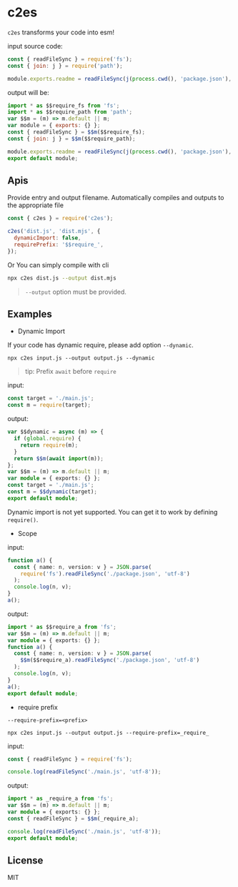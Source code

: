 # c2es

`c2es` transforms your code into esm!

input source code:

```js
const { readFileSync } = require('fs');
const { join: j } = require('path');

module.exports.readme = readFileSync(j(process.cwd(), 'package.json'), 'utf-8');
```

output will be:

```js
import * as $$require_fs from 'fs';
import * as $$require_path from 'path';
var $$m = (m) => m.default || m;
var module = { exports: {} };
const { readFileSync } = $$m($$require_fs);
const { join: j } = $$m($$require_path);

module.exports.readme = readFileSync(j(process.cwd(), 'package.json'), 'utf-8');
export default module;
```

## Apis

Provide entry and output filename. Automatically compiles and outputs to the appropriate file

```js
const { c2es } = require('c2es');

c2es('dist.js', 'dist.mjs', {
  dynamicImport: false,
  requirePrefix: '$$require_',
});
```

Or You can simply compile with cli

```bash
npx c2es dist.js --output dist.mjs
```

> `--output` option must be provided.

## Examples

- Dynamic Import

If your code has dynamic require, please add option `--dynamic`.

`npx c2es input.js --output output.js --dynamic`

> tip: Prefix `await` before `require`

input:

```ts
const target = './main.js';
const m = require(target);
```

output:

```ts
var $$dynamic = async (m) => {
  if (global.require) {
    return require(m);
  }
  return $$m(await import(m));
};
var $$m = (m) => m.default || m;
var module = { exports: {} };
const target = './main.js';
const m = $$dynamic(target);
export default module;
```

Dynamic import is not yet supported. You can get it to work by defining `require()`.

- Scope

input:

```ts
function a() {
  const { name: n, version: v } = JSON.parse(
    require('fs').readFileSync('./package.json', 'utf-8')
  );
  console.log(n, v);
}
a();
```

output:

```ts
import * as $$require_a from 'fs';
var $$m = (m) => m.default || m;
var module = { exports: {} };
function a() {
  const { name: n, version: v } = JSON.parse(
    $$m($$require_a).readFileSync('./package.json', 'utf-8')
  );
  console.log(n, v);
}
a();
export default module;
```

- require prefix

`--require-prefix=<prefix>`

`npx c2es input.js --output output.js --require-prefix=_require_`

input:

```ts
const { readFileSync } = require('fs');

console.log(readFileSync('./main.js', 'utf-8'));
```

output:

```ts
import * as _require_a from 'fs';
var $$m = (m) => m.default || m;
var module = { exports: {} };
const { readFileSync } = $$m(_require_a);

console.log(readFileSync('./main.js', 'utf-8'));
export default module;
```

## License

MIT
